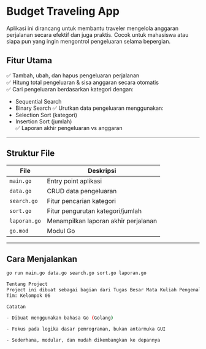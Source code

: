 # Budget Traveling App

Aplikasi ini dirancang untuk membantu traveler mengelola anggaran perjalanan secara efektif dan juga praktis. Cocok untuk mahasiswa atau siapa pun yang ingin mengontrol pengeluaran selama bepergian.

## Fitur Utama

✅ Tambah, ubah, dan hapus pengeluaran perjalanan  
✅ Hitung total pengeluaran & sisa anggaran secara otomatis  
✅ Cari pengeluaran berdasarkan kategori dengan:
- Sequential Search
- Binary Search
✅ Urutkan data pengeluaran menggunakan:
- Selection Sort (kategori)
- Insertion Sort (jumlah)  
✅ Laporan akhir pengeluaran vs anggaran  

---

## Struktur File

| File         | Deskripsi                          |
|--------------|------------------------------------|
| `main.go`    | Entry point aplikasi               |
| `data.go`    | CRUD data pengeluaran              |
| `search.go`  | Fitur pencarian kategori           |
| `sort.go`    | Fitur pengurutan kategori/jumlah   |
| `laporan.go` | Menampilkan laporan akhir perjalanan |
| `go.mod`     | Modul Go                           |

---

## Cara Menjalankan

```bash
go run main.go data.go search.go sort.go laporan.go

Tentang Project
Project ini dibuat sebagai bagian dari Tugas Besar Mata Kuliah Pengenalan Pemrograman di Telkom University Purwokerto.
Tim: Kelompok 06 

Catatan

- Dibuat menggunakan bahasa Go (Golang)

- Fokus pada logika dasar pemrograman, bukan antarmuka GUI

- Sederhana, modular, dan mudah dikembangkan ke depannya


